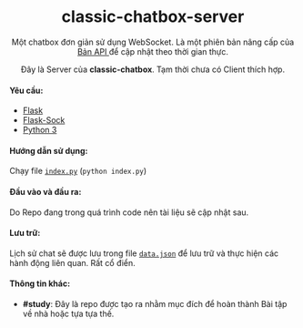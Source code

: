 <h1 align="center">classic-chatbox-server</h1>

<p align="center">Một chatbox đơn giản sử dụng WebSocket. Là một phiên bản nâng cấp của <a href="https://github.com/thanhgaming5550/classic-chatbox-server/tree/api"> Bản API </a> để cập nhật theo thời gian thực.</p>
<p align="center">Đây là Server của <b>classic-chatbox</b>. Tạm thời chưa có Client thích hợp.

<!-- Click vào <a href="https://github.com/thanhgaming5550/classic-chatbox-client">đây</a> để chuyển sang Client</p> -->

#### Yêu cầu:
- <a href="https://pypi.org/project/Flask/">Flask</a>
- <a href="https://pypi.org/project/flask-sock/">Flask-Sock</a>
- <a href="https://www.python.org/">Python 3</a>

#### Hướng dẫn sử dụng:
  Chạy file <a href="https://github.com/thanhgaming5550/classic-chatbox-server/blob/main/index.py">`index.py`</a> (`python index.py`)

#### Đầu vào và đầu ra:
Do Repo đang trong quá trình code nên tài liệu sẽ cập nhật sau.
<!-- Kết nối với `/` và gửi tin nhắn:
  - Gửi: `{"type":"send", "data":{"name":"Tên_Người_Gửi", "content":"Nội_dung"}}`
    - Thành công: 
      - `{"type":"send", "status": true, "timestamp":"Xâu_thời_gian"}` cho client đã gửi tin
      - `{"name":"Tên_Người_Gửi", "content":"Nội_dung", "timestamp":"Xâu_thời_gian}` cho các client khác

      <b>CHÚ Ý: `Tên_Người_Gửi` từ 1 đến 100 ký tự, `Nội_dung` từ 1 đến 4000 ký tự</b>
    - Thất bại:
      - `{"type":"send", "status": false}` cho client đã gửi tin
  - Lấy: `{"type":"get"}`
    - Thành công: 
      - `{"type":"get", "status": true, "data":[Tất cả tin nhắn]}` cho client đã gửi tin
        - Đại diện 1 object trong `"data"`: 
          `{"name":"Tên_Người_Gửi", "content":"Nội_dung", "timestamp":"Xâu_thời_gian"}`
    - Thất bại: 
      `{"type":"get", "status": false}`cho client đã gửi tin

Nếu gửi tin không đúng định dạng, tự động ngắt kết nối WebSocket. -->

#### Lưu trữ:
  Lịch sử chat sẽ được lưu trong file <a href="https://github.com/thanhgaming5550/classic-chatbox-server/blob/main/data.json">`data.json`</a> để lưu trữ và thực hiện các hành động liên quan. Rất cổ điển.
#### Thông tin khác:
- **#study**: Đây là repo được tạo ra nhằm mục đích để hoàn thành Bài tập về nhà hoặc tựa tựa thế.
